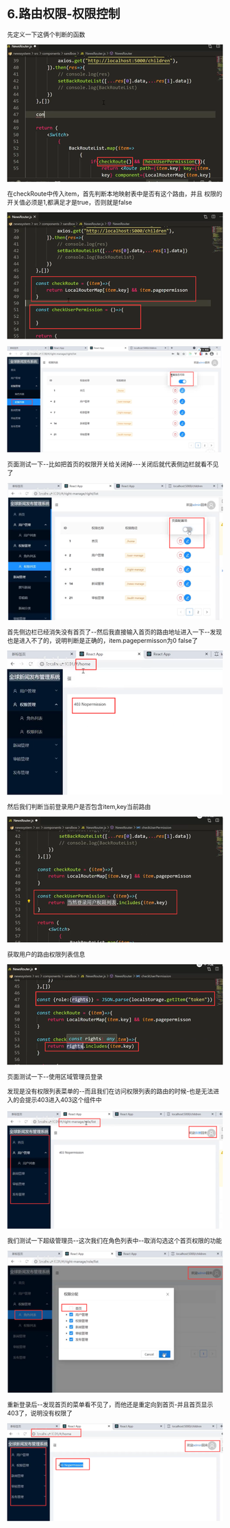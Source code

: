 # 6.路由权限-权限控制



先定义一下这俩个判断的函数

![1639840328699](../../../../.vuepress/public/images/1639840328699.png)



在checkRoute中传入item，首先判断本地映射表中是否有这个路由，并且 权限的开关值必须是1,都满足才是true，否则就是false

![1639840578268](../../../../.vuepress/public/images/1639840578268.png)





![1639840439346](../../../../.vuepress/public/images/1639840439346.png)



页面测试一下--比如把首页的权限开关给关闭掉---关闭后就代表侧边栏就看不见了

![1639840832665](../../../../.vuepress/public/images/1639840832665.png)



首先侧边栏已经消失没有首页了--然后我直接输入首页的路由地址进入一下--发现也是进入不了的，说明判断是正确的，item.pagepermisson为0 false了

![1639840925072](../../../../.vuepress/public/images/1639840925072.png)





然后我们判断当前登录用户是否包含item,key当前路由

![1639841152115](../../../../.vuepress/public/images/1639841152115.png)



获取用户的路由权限列表信息

![1639841220420](../../../../.vuepress/public/images/1639841220420.png)





页面测试一下--使用区域管理员登录

​	发现是没有权限列表菜单的--而且我们在访问权限列表的路由的时候-也是无法进入的会提示403进入403这个组件中

![1639841309760](../../../../.vuepress/public/images/1639841309760.png)









我们测试一下超级管理员--这次我们在角色列表中--取消勾选这个首页权限的功能

![1639841477986](../../../../.vuepress/public/images/1639841477986.png)





重新登录后--发现首页的菜单看不见了，而他还是重定向到首页-并且首页显示403了，说明没有权限了

![1639841570402](../../../../.vuepress/public/images/1639841570402.png)













































